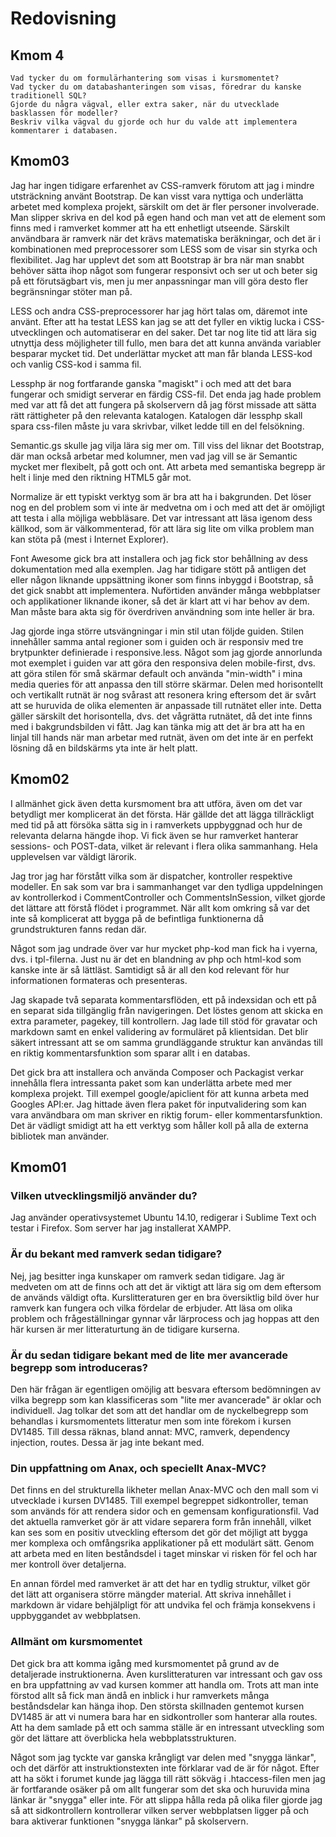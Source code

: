 Redovisning
====================================

Kmom 4
--------------------------------



    Vad tycker du om formulärhantering som visas i kursmomentet?
    Vad tycker du om databashanteringen som visas, föredrar du kanske traditionell SQL?
    Gjorde du några vägval, eller extra saker, när du utvecklade basklassen för modeller?
    Beskriv vilka vägval du gjorde och hur du valde att implementera kommentarer i databasen.



Kmom03
--------------------------------

Jag har ingen tidigare erfarenhet av CSS-ramverk förutom att jag i mindre utsträckning använt Bootstrap. De kan visst vara nyttiga och underlätta arbetet med komplexa projekt, särskilt om det är fler personer involverade. Man slipper skriva en del kod på egen hand och man vet att de element som finns med i ramverket kommer att ha ett enhetligt utseende. Särskilt användbara är ramverk när det krävs matematiska beräkningar, och det är i kombinationen med preprocessorer som LESS som de visar sin styrka och flexibilitet. Jag har upplevt det som att Bootstrap är bra när man snabbt behöver sätta ihop något som fungerar responsivt och ser ut och beter sig på ett förutsägbart vis, men ju mer anpassningar man vill göra desto fler begränsningar stöter man på.

LESS och andra CSS-preprocessorer har jag hört talas om, däremot inte använt. Efter att ha testat LESS kan jag se att det fyller en viktig lucka i CSS-utvecklingen och automatiserar en del saker. Det tar nog lite tid att lära sig utnyttja dess möjligheter till fullo, men bara det att kunna använda variabler besparar mycket tid. Det underlättar mycket att man får blanda LESS-kod och vanlig CSS-kod i samma fil.

Lessphp är nog fortfarande ganska "magiskt" i och med att det bara fungerar och smidigt serverar en färdig CSS-fil. Det enda jag hade problem med var att få det att fungera på skolservern då jag först missade att sätta rätt rättigheter på den relevanta katalogen. Katalogen där lessphp skall spara css-filen måste ju vara skrivbar, vilket ledde till en del felsökning.

Semantic.gs skulle jag vilja lära sig mer om. Till viss del liknar det Bootstrap, där man också arbetar med kolumner, men vad jag vill se är Semantic mycket mer flexibelt, på gott och ont. Att arbeta med semantiska begrepp är helt i linje med den riktning HTML5 går mot.

Normalize är ett typiskt verktyg som är bra att ha i bakgrunden. Det löser nog en del problem som vi inte är medvetna om i och med att det är omöjligt att testa i alla möjliga webbläsare. Det var intressant att läsa igenom dess källkod, som är välkommenterad, för att lära sig lite om vilka problem man kan stöta på (mest i Internet Explorer).

Font Awesome gick bra att installera och jag fick stor behållning av dess dokumentation med alla exemplen. Jag har tidigare stött på antligen det eller någon liknande uppsättning ikoner som finns inbyggd i Bootstrap, så det gick snabbt att implementera. Nuförtiden använder många webbplatser och applikationer liknande ikoner, så det är klart att vi har behov av dem. Man måste bara akta sig för överdriven användning som inte heller är bra.

Jag gjorde inga större utsvängningar i min stil utan följde guiden. Stilen innehåller samma antal regioner som i guiden och är responsiv med tre brytpunkter definierade i responsive.less. Något som jag gjorde annorlunda mot exemplet i guiden var att göra den responsiva delen mobile-first, dvs. att göra stilen för små skärmar default och använda "min-width" i mina media queries för att anpassa den till större skärmar. Delen med horisontellt och vertikallt rutnät är nog svårast att resonera kring eftersom det är svårt att se huruvida de olika elementen är anpassade till rutnätet eller inte. Detta gäller särskilt det horisontella, dvs. det vågrätta rutnätet, då det inte finns med i bakgrundsbilden vi fått. Jag kan tänka mig att det är bra att ha en linjal till hands när man arbetar med rutnät, även om det inte är en perfekt lösning då en bildskärms yta inte är helt platt.




Kmom02
-------------------------------------
I allmänhet gick även detta kursmoment bra att utföra, även om det var betydligt mer komplicerat än det första. Här gällde det att lägga tillräckligt med tid på att försöka sätta sig in i ramverkets uppbyggnad och hur de relevanta delarna hängde ihop. Vi fick även se hur ramverket hanterar sessions- och POST-data, vilket är relevant i flera olika sammanhang. Hela upplevelsen var väldigt lärorik.

Jag tror jag har förstått vilka som är dispatcher, kontroller respektive modeller. En sak som var bra i sammanhanget var den tydliga uppdelningen av kontrollerkod i CommentController och CommentsInSession, vilket gjorde det lättare att förstå flödet i programmet. När allt kom omkring så var det inte så komplicerat att bygga på de befintliga funktionerna då grundstrukturen fanns redan där.

Något som jag undrade över var hur mycket php-kod man fick ha i vyerna, dvs. i tpl-filerna. Just nu är det en blandning av php och html-kod som kanske inte är så lättläst. Samtidigt så är all den kod relevant för hur informationen formateras och presenteras.

Jag skapade två separata kommentarsflöden, ett på indexsidan och ett på en separat sida tillgänglig från navigeringen. Det löstes genom att skicka en extra parameter, pagekey, till kontrollern. Jag lade till stöd för gravatar och markdown samt en enkel validering av formuläret på klientsidan. Det blir säkert intressant att se om samma grundläggande struktur kan användas till en riktig kommentarsfunktion som sparar allt i en databas.

Det gick bra att installera och använda Composer och Packagist verkar innehålla flera intressanta paket som kan underlätta arbete med mer komplexa projekt. Till exempel google/apiclient för att kunna arbeta med Googles API:er. Jag hittade även flera paket för inputvalidering som kan vara användbara om man skriver en riktig forum- eller kommentarsfunktion. Det är vädligt smidigt att ha ett verktyg som håller koll på alla de externa bibliotek man använder.
 
Kmom01
------------------------------------
### Vilken utvecklingsmiljö använder du?

Jag använder operativsystemet Ubuntu 14.10, redigerar i Sublime Text och testar i Firefox. Som server har jag installerat XAMPP.


### Är du bekant med ramverk sedan tidigare?

Nej, jag besitter inga kunskaper om ramverk sedan tidigare. Jag är medveten om att de finns och att det är viktigt att lära sig om dem eftersom de  används väldigt ofta. Kurslitteraturen ger en bra översiktlig bild över hur ramverk kan fungera och vilka fördelar de erbjuder. Att läsa om olika problem och frågeställningar gynnar vår lärprocess och jag hoppas att den här kursen är mer litteraturtung än de tidigare kurserna.

### Är du sedan tidigare bekant med de lite mer avancerade begrepp som introduceras?

Den här frågan är egentligen omöjlig att besvara eftersom bedömningen av vilka begrepp som kan klassificeras som "lite mer avancerade" är oklar och individuell. Jag tolkar det som att det handlar om de nyckelbegrepp som behandlas i kursmomentets litteratur men som inte förekom i kursen DV1485. Till dessa räknas, bland annat: MVC, ramverk, dependency injection, routes. Dessa är jag inte bekant med.

### Din uppfattning om Anax, och speciellt Anax-MVC?

Det finns en del strukturella likheter mellan Anax-MVC och den mall som vi 
utvecklade i kursen DV1485. Till exempel begreppet sidkontroller, teman som används för att rendera sidor och en gemensam konfigurationsfil. Vad det aktuella ramverket gör är att vidare separera form från innehåll, vilket kan ses som en positiv utveckling eftersom det gör det möjligt att bygga mer komplexa och omfångsrika applikationer på ett modulärt sätt. Genom att arbeta med en liten beståndsdel i taget minskar vi risken för fel och har mer kontroll över detaljerna.

En annan fördel med ramverket är att det har en tydlig struktur, vilket gör det lätt att organisera större mängder material. Att skriva innehållet i markdown är vidare behjälpligt för att undvika fel och främja konsekvens i uppbyggandet av webbplatsen.

### Allmänt om kursmomentet

Det gick bra att komma igång med kursmomentet på grund av de detaljerade instruktionerna. Även kurslitteraturen var intressant och gav oss en bra uppfattning av vad kursen kommer att handla om. Trots att man inte förstod allt så fick man ändå en inblick i hur ramverkets många beståndsdelar kan hänga ihop. Den största skillnaden gentemot kursen DV1485 är att vi numera bara har en sidkontroller som hanterar alla routes. Att ha dem samlade på ett och samma ställe är en intressant utveckling som gör det lättare att överblicka hela webbplatsstrukturen.

Något som jag tyckte var ganska krångligt var delen med "snygga länkar", och det därför att instruktionstexten inte förklarar vad de är för något. 
Efter att ha sökt i forumet kunde jag lägga till rätt sökväg i .htaccess-filen men jag är fortfarande osäker på om allt fungerar som det ska och huruvida mina länkar är "snygga" eller inte. För att slippa hålla reda på olika filer gjorde jag så att sidkontrollern kontrollerar vilken server webbplatsen ligger på och bara aktiverar funktionen "snygga länkar" på skolservern.
